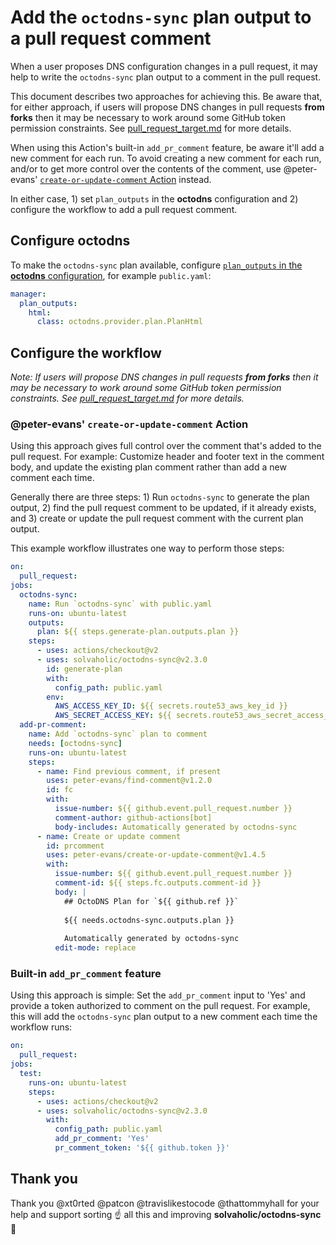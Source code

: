 # Add the `octodns-sync` plan output to a pull request comment

When a user proposes DNS configuration changes in a pull request, it may help to write the `octodns-sync` plan output to a comment in the pull request.

This document describes two approaches for achieving this. Be aware that, for either approach, if users will propose DNS changes in pull requests **from forks** then it may be necessary to work around some GitHub token permission constraints. See [pull_request_target.md] for more details.

When using this Action's built-in `add_pr_comment` feature, be aware it'll add a new comment for each run. To avoid creating a new comment for each run, and/or to get more control over the contents of the comment, use @peter-evans' [`create-or-update-comment` Action] instead.

In either case, 1) set `plan_outputs` in the **octodns** configuration and 2) configure the workflow to add a pull request comment.

## Configure octodns

To make the `octodns-sync` plan available, configure [`plan_outputs` in the **octodns** configuration], for example `public.yaml`:

```yaml
manager:
  plan_outputs:
    html:
      class: octodns.provider.plan.PlanHtml
```

## Configure the workflow

_Note: If users will propose DNS changes in pull requests **from forks** then it may be necessary to work around some GitHub token permission constraints. See [pull_request_target.md] for more details._

### @peter-evans' `create-or-update-comment` Action

Using this approach gives full control over the comment that's added to the pull request. For example: Customize header and footer text in the comment body, and update the existing plan comment rather than add a new comment each time.

Generally there are three steps: 1) Run `octodns-sync` to generate the plan output, 2) find the pull request comment to be updated, if it already exists, and 3) create or update the pull request comment with the current plan output.

This example workflow illustrates one way to perform those steps:

```yaml
on:
  pull_request:
jobs:
  octodns-sync:
    name: Run `octodns-sync` with public.yaml
    runs-on: ubuntu-latest
    outputs:
      plan: ${{ steps.generate-plan.outputs.plan }}
    steps:
      - uses: actions/checkout@v2
      - uses: solvaholic/octodns-sync@v2.3.0
        id: generate-plan
        with:
          config_path: public.yaml
        env:
          AWS_ACCESS_KEY_ID: ${{ secrets.route53_aws_key_id }}
          AWS_SECRET_ACCESS_KEY: ${{ secrets.route53_aws_secret_access_key }}
  add-pr-comment:
    name: Add `octodns-sync` plan to comment
    needs: [octodns-sync]
    runs-on: ubuntu-latest
    steps:
      - name: Find previous comment, if present
        uses: peter-evans/find-comment@v1.2.0
        id: fc
        with:
          issue-number: ${{ github.event.pull_request.number }}
          comment-author: github-actions[bot]
          body-includes: Automatically generated by octodns-sync
      - name: Create or update comment
        id: prcomment
        uses: peter-evans/create-or-update-comment@v1.4.5
        with:
          issue-number: ${{ github.event.pull_request.number }}
          comment-id: ${{ steps.fc.outputs.comment-id }}
          body: |
            ## OctoDNS Plan for `${{ github.ref }}`
      
            ${{ needs.octodns-sync.outputs.plan }}
      
            Automatically generated by octodns-sync
          edit-mode: replace
```

### Built-in `add_pr_comment` feature

Using this approach is simple: Set the `add_pr_comment` input to 'Yes' and provide a token authorized to comment on the pull request. For example, this will add the `octodns-sync` plan output to a new comment each time the workflow runs:

```yaml
on:
  pull_request:
jobs:
  test:
    runs-on: ubuntu-latest
    steps:
      - uses: actions/checkout@v2
      - uses: solvaholic/octodns-sync@v2.3.0
        with:
          config_path: public.yaml
          add_pr_comment: 'Yes'
          pr_comment_token: '${{ github.token }}'
```

## Thank you

Thank you @xt0rted @patcon @travislikestocode @thattommyhall for your help and support sorting :point_up: all this and improving **solvaholic/octodns-sync** :bow:


[pull_request_target.md]: pull_request_target.md
[`create-or-update-comment` Action]: https://github.com/peter-evans/create-or-update-comment
[`plan_outputs` in the **octodns** configuration]: https://github.com/octodns/octodns/pull/156